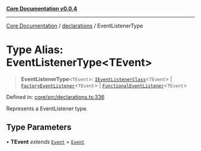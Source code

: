 [**Core Documentation v0.0.4**](../../README.md)

***

[Core Documentation](../../modules.md) / [declarations](../README.md) / EventListenerType

# Type Alias: EventListenerType\<TEvent\>

> **EventListenerType**\<`TEvent`\>: [`IEventListenerClass`](IEventListenerClass.md)\<`TEvent`\> \| [`FactoryEventListener`](FactoryEventListener.md)\<`TEvent`\> \| [`FunctionalEventListener`](FunctionalEventListener.md)\<`TEvent`\>

Defined in: [core/src/declarations.ts:336](https://github.com/stonemjs/core/blob/4b1b931e44a5db2600109fa7ae2a8b532ed77730/src/declarations.ts#L336)

Represents a EventListener type.

## Type Parameters

• **TEvent** *extends* [`Event`](../../events/Event/classes/Event.md) = [`Event`](../../events/Event/classes/Event.md)
